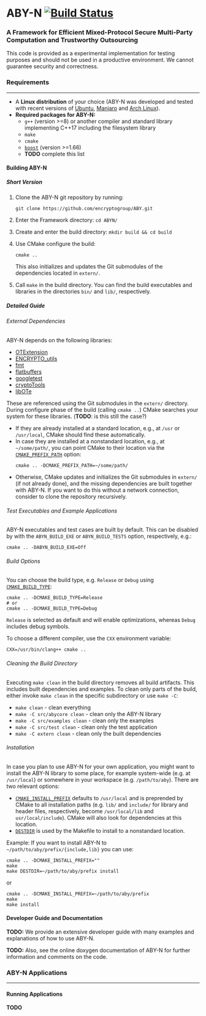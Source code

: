 # ABY-N [![Build Status](https://travis-ci.com/Oleksandr-Tkachenko/ABYN.svg?token=vWcBQYzxXnAWavBdMFeK&branch=master)](https://travis-ci.com/Oleksandr-Tkachenko/ABYN)

### A Framework for Efficient Mixed-Protocol Secure Multi-Party Computation and Trustworthy Outsourcing

This code is provided as a experimental implementation for testing purposes and should not be used in a productive environment. We cannot guarantee security and correctness.

### Requirements
---

* A **Linux distribution** of your choice (ABY-N was developed and tested with recent versions of [Ubuntu](http://www.ubuntu.com/), [Manjaro](https://manjaro.org/) and [Arch Linux](https://www.archlinux.org/)).
* **Required packages for ABY-N:**
  * `g++` (version >=8)
    or another compiler and standard library implementing C++17 including the filesystem library
  * `make`
  * `cmake`
  * [`boost`](https://www.boost.org/) (version >=1.66)
  * **TODO** complete this list


#### Building ABY-N

##### Short Version

1. Clone the ABY-N git repository by running:
    ```
    git clone https://github.com/encryptogroup/ABY.git
    ```

2. Enter the Framework directory: `cd ABYN/`

3. Create and enter the build directory: `mkdir build && cd build`

4. Use CMake configure the build:
    ```
    cmake ..
    ```
    This also initializes and updates the Git submodules of the dependencies
    located in `extern/`.

5. Call `make` in the build directory.
   You can find the build executables and libraries in the directories `bin/`
   and `lib/`, respectively.

##### Detailed Guide

###### External Dependencies

ABY-N depends on the following libraries:

* [OTExtension](https://github.com/encryptogroup/OTExtension)
* [ENCRYPTO_utils](https://github.com/encryptogroup/ENCRYPTO_utils)
* [fmt](https://github.com/fmtlib/fmt)
* [flatbuffers](https://github.com/google/flatbuffers)
* [googletest](https://github.com/google/googletest)
* [cryptoTools](https://github.com/ladnir/cryptoTools)
* [libOTe](https://github.com/osu-crypto/libOTe)

These are referenced using the Git submodules in the `extern/`
directory.
During configure phase of the build (calling `cmake ..`) CMake searches your
system for these libraries. (**TODO**: is this still the case?)

* If they are already installed at a standard location, e.g., at `/usr` or
  `/usr/local`, CMake should find these automatically.
* In case they are installed at a nonstandard location, e.g., at `~/some/path/`,
  you can point CMake to their location via the
  [`CMAKE_PREFIX_PATH`](https://cmake.org/cmake/help/latest/variable/CMAKE_PREFIX_PATH.html)
  option:
    ```
    cmake .. -DCMAKE_PREFIX_PATH=~/some/path/
    ```
* Otherwise, CMake updates and initializes the Git submodules in `extern/` (if
  not already done), and the missing dependencies are built together with ABY-N.
  If you want to do this without a network connection, consider to clone the
  repository recursively.

###### Test Executables and Example Applications

ABY-N executables and test cases are built by default.
This can be disabled by with the `ABYN_BUILD_EXE` or `ABYN_BUILD_TESTS` option, respectively, e.g.:
```
cmake .. -DABYN_BUILD_EXE=Off
```

###### Build Options

You can choose the build type, e.g. `Release` or `Debug` using
[`CMAKE_BUILD_TYPE`](https://cmake.org/cmake/help/latest/variable/CMAKE_BUILD_TYPE.html):
```
cmake .. -DCMAKE_BUILD_TYPE=Release
# or
cmake .. -DCMAKE_BUILD_TYPE=Debug
```
`Release` is selected as default and will enable optimizations, whereas `Debug` includes debug symbols.

To choose a different compiler, use the `CXX` environment variable:
```
CXX=/usr/bin/clang++ cmake ..
```

###### Cleaning the Build Directory

Executing `make clean` in the build directory removes all build artifacts.
This includes built dependencies and examples.
To clean only parts of the build, either invoke `make clean` in the specific
subdirectory or use `make -C`:

* `make clean` - clean everything
* `make -C src/abycore clean` - clean only the ABY-N library
* `make -C src/examples clean` - clean only the examples
* `make -C src/test clean` - clean only the test application
* `make -C extern clean` - clean only the built dependencies


###### Installation

In case you plan to use ABY-N for your own application, you might want to install
the ABY-N library to some place, for example system-wide (e.g. at `/usr/local`)
or somewhere in your workspace (e.g. `/path/to/aby`).
There are two relevant options:

* [`CMAKE_INSTALL_PREFIX`](https://cmake.org/cmake/help/latest/variable/CMAKE_INSTALL_PREFIX.html)
  defaults to `/usr/local` and is preprended by CMake to all installation paths
  (e.g. `lib/` and `include/` for library and header files, respectively,
  become `/usr/local/lib` and `usr/local/include`).
  CMake will also look for dependencies at this location.
* [`DESTDIR`](https://cmake.org/cmake/help/latest/envvar/DESTDIR.html)
  is used by the Makefile to install to a nonstandard location.

Example:
If you want to install ABY-N to `~/path/to/aby/prefix/{include,lib}` you can use:
```
cmake .. -DCMAKE_INSTALL_PREFIX=""
make
make DESTDIR=~/path/to/aby/prefix install
```
or
```
cmake .. -DCMAKE_INSTALL_PREFIX=~/path/to/aby/prefix
make
make install
```


#### Developer Guide and Documentation
**TODO:** We provide an extensive developer guide with many examples and explanations of how to use ABY-N.

**TODO:** Also, see the online doxygen documentation of ABY-N for further information and comments on the code.


### ABY-N Applications
---


#### Running Applications
  **TODO**
